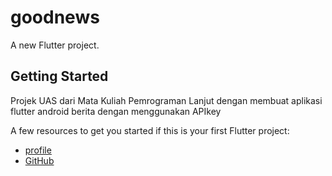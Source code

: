 # goodnews

A new Flutter project.

## Getting Started

Projek UAS dari Mata Kuliah Pemrograman Lanjut dengan membuat aplikasi flutter android berita dengan menggunakan  APIkey

A few resources to get you started if this is your first Flutter project:

- [profile](http://vandhado.it.student.pens.ac.id/)
- [GitHub](https://github.com/VandhaDO)